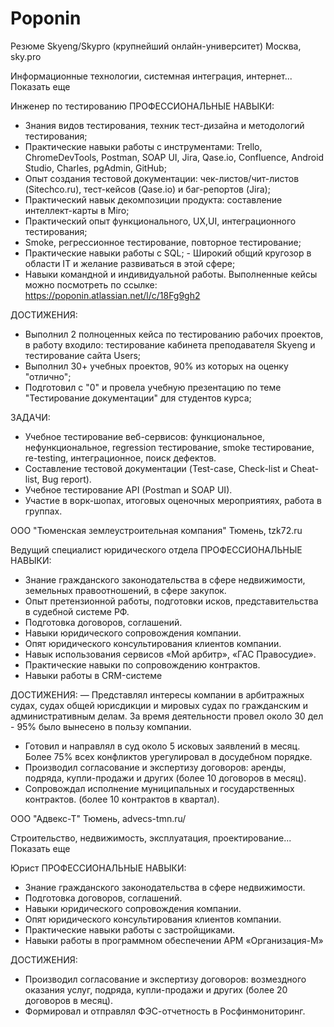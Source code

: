 # Poponin
Резюме
Skyeng/Skypro (крупнейший онлайн-университет)
Москва, sky.pro

Информационные технологии, системная интеграция, интернет... Показать еще

Инженер по тестированию
ПРОФЕССИОНАЛЬНЫЕ НАВЫКИ:
- Знания видов тестирования, техник тест-дизайна и методологий тестирования;
- Практические навыки работы с инструментами: Trello, ChromeDevTools, Postman, SOAP UI, Jira, Qase.io, Confluence, Android Studio, Charles, pgAdmin, GitHub;
- Опыт создания тестовой документации: чек-листов/чит-листов (Sitechco.ru), тест-кейсов (Qase.io) и баг-репортов (Jira);
- Практический навык декомпозиции продукта: составление интеллект-карты в Miro;
- Практический опыт функционального, UX,UI, интеграционного тестирования;
- Smoke, регрессионное тестирование, повторное тестирование;
- Практические навыки работы с SQL; - Широкий общий кругозор в области IT и желание развиваться в этой сфере;
- Навыки командной и индивидуальной работы.
Выполненные кейсы можно посмотреть по ссылке:
https://poponin.atlassian.net/l/c/18Fg9gh2

ДОСТИЖЕНИЯ:
- Выполнил 2 полноценных кейса по тестированию рабочих проектов, в работу входило: тестирование кабинета преподавателя Skyeng и тестирование сайта Users;
- Выполнил 30+ учебных проектов, 90% из которых на оценку "отлично";
- Подготовил с "0" и провела учебную презентацию по теме "Тестирование документации" для студентов курса;

ЗАДАЧИ:
- Учебное тестирование веб-сервисов: функциональное, нефункциональное, regression тестирование, smoke тестирование, re-testing, интеграционное, поиск дефектов.
- Составление тестовой документации (Test-case, Check-list и Cheat-list, Bug report).
- Учебное тестирование API (Postman и SOAP UI).
- Участие в ворк-шопах, итоговых оценочных мероприятиях, работа в группах.


ООО "Тюменская землеустроительная компания"
Тюмень, tzk72.ru

Ведущий специалист юридического отдела
ПРОФЕССИОНАЛЬНЫЕ НАВЫКИ:
- Знание гражданского законодательства в сфере недвижимости, земельных правоотношений, в сфере закупок.
- Опыт претензионной работы, подготовки исков, представительства в судебной системе РФ.
- Подготовка договоров, соглашений.
- Навыки юридического сопровождения компании.
- Опят юридического консультирования клиентов компании.
- Навык использования сервисов «Мой арбитр», «ГАС Правосудие».
- Практические навыки по сопровождению контрактов.
- Навыки работы в CRM-системе


ДОСТИЖЕНИЯ:
— Представлял интересы компании в арбитражных судах, судах общей юрисдикции и мировых судах по гражданским и административным делам. За время деятельности провел около 30 дел - 95% было вынесено в пользу компании.
- Готовил и направлял в суд около 5 исковых заявлений в месяц. Более 75% всех конфликтов урегулировал в досудебном порядке.
- Производил согласование и экспертизу договоров: аренды, подряда, купли-продажи и других (более 10 договоров в месяц).
- Сопровождал исполнение муниципальных и государственных контрактов. (более 10 контрактов в квартал).


ООО "Адвекс-Т"
Тюмень, advecs-tmn.ru/

Строительство, недвижимость, эксплуатация, проектирование... Показать еще

Юрист
ПРОФЕССИОНАЛЬНЫЕ НАВЫКИ:
- Знание гражданского законодательства в сфере недвижимости.
- Подготовка договоров, соглашений.
- Навыки юридического сопровождения компании.
- Опят юридического консультирования клиентов компании.
- Практические навыки работы с застройщиками.
- Навыки работы в программном обеспечении АРМ «Организация-М»

ДОСТИЖЕНИЯ:
- Производил согласование и экспертизу договоров: возмездного оказания услуг, подряда, купли-продажи и других (более 20 договоров в месяц).
- Формировал и отправлял ФЭС-отчетность в Росфинмониторинг.
